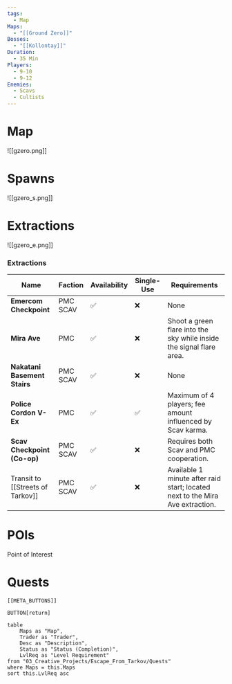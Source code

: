 ```yaml
---
tags:
  - Map
Maps:
  - "[[Ground Zero]]"
Bosses:
  - "[[Kollontay]]"
Duration:
  - 35 Min
Players:
  - 9-10
  - 9-12
Enemies:
  - Scavs
  - Cultists
---
```

# Map

![[gzero.png]]

# Spawns

![[gzero_s.png]]

# Extractions

![[gzero_e.png]]

### Extractions

| Name                             | Faction     | Availability | Single-Use | Requirements                                                                  |
| -------------------------------- | ----------- | ------------ | ---------- | ----------------------------------------------------------------------------- |
| **Emercom Checkpoint**           | PMC<br>SCAV | ✅            | ❌          | None                                                                          |
| **Mira Ave**                     | PMC         | ✅            | ❌          | Shoot a green flare into the sky while inside the signal flare area.          |
| **Nakatani Basement Stairs**     | PMC<br>SCAV | ✅            | ❌          | None                                                                          |
| **Police Cordon V-Ex**           | PMC         | ✅            | ✅          | Maximum of 4 players; fee amount influenced by Scav karma.                    |
| **Scav Checkpoint (Co-op)**      | PMC<br>SCAV | ✅            | ❌          | Requires both Scav and PMC cooperation.<br>                                   |
| Transit to [[Streets of Tarkov]] | PMC<br>SCAV | ✅            | ❌          | Available 1 minute after raid start; located next to the Mira Ave extraction. |
# POIs

Point of Interest
# Quests

```meta-bind-embed
[[META_BUTTONS]]
```
`BUTTON[return]` 
```dataview
table 
    Maps as "Map", 
    Trader as "Trader", 
    Desc as "Description", 
    Status as "Status (Completion)", 
    LvlReq as "Level Requirement"
from "03_Creative_Projects/Escape_From_Tarkov/Quests"
where Maps = this.Maps
sort this.LvlReq asc
```



